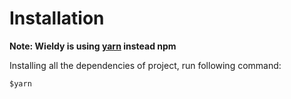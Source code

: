 # Installation

**Note: Wieldy is using [yarn](https://yarnpkg.com/en/docs/install) instead npm**

Installing all the dependencies of project, run following command:

`$yarn`
